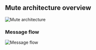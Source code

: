 Mute architecture overview
--------------------------

![Mute architecture](https://rawgit.com/mutecomm/mute/master/doc/figures/architecture.svg)


### Message flow

![Message flow](https://rawgit.com/mutecomm/mute/master/doc/figures/messageflow.svg)
